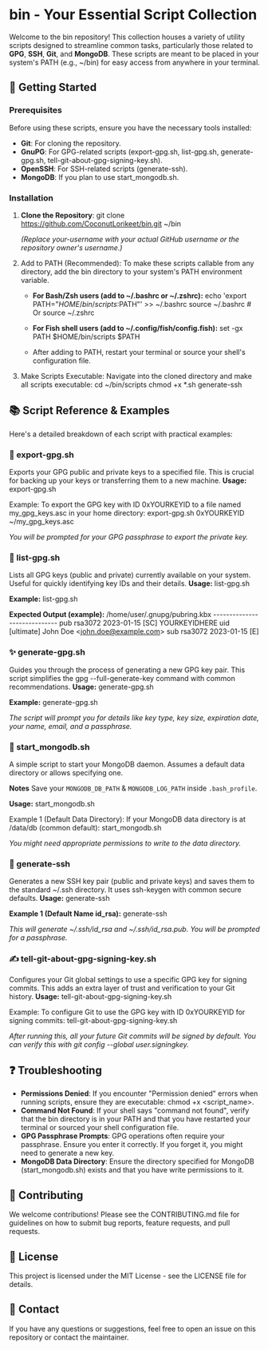 # **bin \- Your Essential Script Collection**

Welcome to the bin repository\! This collection houses a variety of utility scripts designed to streamline common tasks, particularly those related to **GPG**, **SSH**, **Git**, and **MongoDB**. These scripts are meant to be placed in your system's PATH (e.g., \~/bin) for easy access from anywhere in your terminal.

## **🚀 Getting Started**

### **Prerequisites**

Before using these scripts, ensure you have the necessary tools installed:

* **Git**: For cloning the repository.
* **GnuPG**: For GPG-related scripts (export-gpg.sh, list-gpg.sh, generate-gpg.sh, tell-git-about-gpg-signing-key.sh).
* **OpenSSH**: For SSH-related scripts (generate-ssh).
* **MongoDB**: If you plan to use start\_mongodb.sh.

### **Installation**

1. **Clone the Repository**:
   git clone https://github.com/CoconutLorikeet/bin.git \~/bin

   *(Replace your-username with your actual GitHub username or the repository owner's username.)*
2. Add to PATH (Recommended):
   To make these scripts callable from any directory, add the bin directory to your system's PATH environment variable.
   * **For Bash/Zsh users (add to \~/.bashrc or \~/.zshrc):**
     echo 'export PATH="$HOME/bin/scripts:$PATH"' \>\> \~/.bashrc
     source \~/.bashrc \# Or source \~/.zshrc

   * **For Fish shell users (add to \~/.config/fish/config.fish):**
     set \-gx PATH $HOME/bin/scripts $PATH

   * After adding to PATH, restart your terminal or source your shell's configuration file.
3. Make Scripts Executable:
   Navigate into the cloned directory and make all scripts executable:
   cd \~/bin/scripts
   chmod \+x \*.sh generate-ssh

## **📚 Script Reference & Examples**

Here's a detailed breakdown of each script with practical examples:

### **🔐 export-gpg.sh**

Exports your GPG public and private keys to a specified file. This is crucial for backing up your keys or transferring them to a new machine.
**Usage:**
export-gpg.sh

Example:
To export the GPG key with ID 0xYOURKEYID to a file named my\_gpg\_keys.asc in your home directory:
export-gpg.sh 0xYOURKEYID \~/my\_gpg\_keys.asc

*You will be prompted for your GPG passphrase to export the private key.*

### **📝 list-gpg.sh**

Lists all GPG keys (public and private) currently available on your system. Useful for quickly identifying key IDs and their details.
**Usage:**
list-gpg.sh

**Example:**
list-gpg.sh

**Expected Output (example):**
/home/user/.gnupg/pubring.kbx
\-----------------------------
pub   rsa3072 2023-01-15 \[SC\]
      YOURKEYIDHERE
uid           \[ultimate\] John Doe \<john.doe@example.com\>
sub   rsa3072 2023-01-15 \[E\]

### **✨ generate-gpg.sh**

Guides you through the process of generating a new GPG key pair. This script simplifies the gpg \--full-generate-key command with common recommendations.
**Usage:**
generate-gpg.sh

**Example:**
generate-gpg.sh

*The script will prompt you for details like key type, key size, expiration date, your name, email, and a passphrase.*

### **🍃 start\_mongodb.sh**

A simple script to start your MongoDB daemon. Assumes a default data directory or allows specifying one.

**Notes** Save your `MONGODB_DB_PATH` & `MONGODB_LOG_PATH` inside `.bash_profile`.

**Usage:**
start\_mongodb.sh

Example 1 (Default Data Directory):
If your MongoDB data directory is at /data/db (common default):
start\_mongodb.sh

*You might need appropriate permissions to write to the data directory.*

### **🔑 generate-ssh**

Generates a new SSH key pair (public and private keys) and saves them to the standard \~/.ssh directory. It uses ssh-keygen with common secure defaults.
**Usage:**
generate-ssh

**Example 1 (Default Name id\_rsa):**
generate-ssh

*This will generate \~/.ssh/id\_rsa and \~/.ssh/id\_rsa.pub. You will be prompted for a passphrase.*

### **✍️ tell-git-about-gpg-signing-key.sh**

Configures your Git global settings to use a specific GPG key for signing commits. This adds an extra layer of trust and verification to your Git history.
**Usage:**
tell-git-about-gpg-signing-key.sh

Example:
To configure Git to use the GPG key with ID 0xYOURKEYID for signing commits:
tell-git-about-gpg-signing-key.sh

*After running this, all your future Git commits will be signed by default. You can verify this with git config \--global user.signingkey.*

## **❓ Troubleshooting**

* **Permissions Denied**: If you encounter "Permission denied" errors when running scripts, ensure they are executable: chmod \+x \<script\_name\>.
* **Command Not Found**: If your shell says "command not found", verify that the bin directory is in your PATH and that you have restarted your terminal or sourced your shell configuration file.
* **GPG Passphrase Prompts**: GPG operations often require your passphrase. Ensure you enter it correctly. If you forget it, you might need to generate a new key.
* **MongoDB Data Directory**: Ensure the directory specified for MongoDB (start\_mongodb.sh) exists and that you have write permissions to it.

## **🤝 Contributing**

We welcome contributions\! Please see the CONTRIBUTING.md file for guidelines on how to submit bug reports, feature requests, and pull requests.

## **📄 License**

This project is licensed under the MIT License \- see the LICENSE file for details.

## **📧 Contact**

If you have any questions or suggestions, feel free to open an issue on this repository or contact the maintainer.
